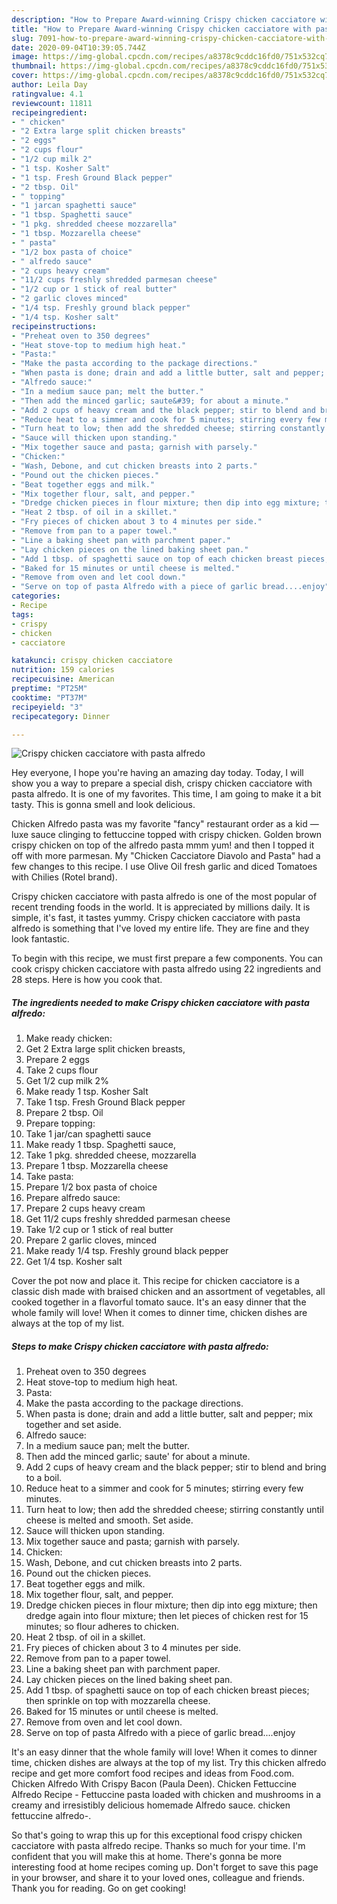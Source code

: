 ```yaml
---
description: "How to Prepare Award-winning Crispy chicken cacciatore with pasta alfredo"
title: "How to Prepare Award-winning Crispy chicken cacciatore with pasta alfredo"
slug: 7091-how-to-prepare-award-winning-crispy-chicken-cacciatore-with-pasta-alfredo
date: 2020-09-04T10:39:05.744Z
image: https://img-global.cpcdn.com/recipes/a8378c9cddc16fd0/751x532cq70/crispy-chicken-cacciatore-with-pasta-alfredo-recipe-main-photo.jpg
thumbnail: https://img-global.cpcdn.com/recipes/a8378c9cddc16fd0/751x532cq70/crispy-chicken-cacciatore-with-pasta-alfredo-recipe-main-photo.jpg
cover: https://img-global.cpcdn.com/recipes/a8378c9cddc16fd0/751x532cq70/crispy-chicken-cacciatore-with-pasta-alfredo-recipe-main-photo.jpg
author: Leila Day
ratingvalue: 4.1
reviewcount: 11811
recipeingredient:
- " chicken"
- "2 Extra large split chicken breasts"
- "2 eggs"
- "2 cups flour"
- "1/2 cup milk 2"
- "1 tsp. Kosher Salt"
- "1 tsp. Fresh Ground Black pepper"
- "2 tbsp. Oil"
- " topping"
- "1 jarcan spaghetti sauce"
- "1 tbsp. Spaghetti sauce"
- "1 pkg. shredded cheese mozzarella"
- "1 tbsp. Mozzarella cheese"
- " pasta"
- "1/2 box pasta of choice"
- " alfredo sauce"
- "2 cups heavy cream"
- "11/2 cups freshly shredded parmesan cheese"
- "1/2 cup or 1 stick of real butter"
- "2 garlic cloves minced"
- "1/4 tsp. Freshly ground black pepper"
- "1/4 tsp. Kosher salt"
recipeinstructions:
- "Preheat oven to 350 degrees"
- "Heat stove-top to medium high heat."
- "Pasta:"
- "Make the pasta according to the package directions."
- "When pasta is done; drain and add a little butter, salt and pepper; mix together and set aside."
- "Alfredo sauce:"
- "In a medium sauce pan; melt the butter."
- "Then add the minced garlic; saute&#39; for about a minute."
- "Add 2 cups of heavy cream and the black pepper; stir to blend and bring to a boil."
- "Reduce heat to a simmer and cook for 5 minutes; stirring every few minutes."
- "Turn heat to low; then add the shredded cheese; stirring constantly until cheese is melted and smooth. Set aside."
- "Sauce will thicken upon standing."
- "Mix together sauce and pasta; garnish with parsely."
- "Chicken:"
- "Wash, Debone, and cut chicken breasts into 2 parts."
- "Pound out the chicken pieces."
- "Beat together eggs and milk."
- "Mix together flour, salt, and pepper."
- "Dredge chicken pieces in flour mixture; then dip into egg mixture; then dredge again into flour mixture; then let pieces of chicken rest for 15 minutes; so flour adheres to chicken."
- "Heat 2 tbsp. of oil in a skillet."
- "Fry pieces of chicken about 3 to 4 minutes per side."
- "Remove from pan to a paper towel."
- "Line a baking sheet pan with parchment paper."
- "Lay chicken pieces on the lined baking sheet pan."
- "Add 1 tbsp. of spaghetti sauce on top of each chicken breast pieces; then sprinkle on top with mozzarella cheese."
- "Baked for 15 minutes or until cheese is melted."
- "Remove from oven and let cool down."
- "Serve on top of pasta Alfredo with a piece of garlic bread....enjoy"
categories:
- Recipe
tags:
- crispy
- chicken
- cacciatore

katakunci: crispy chicken cacciatore 
nutrition: 159 calories
recipecuisine: American
preptime: "PT25M"
cooktime: "PT37M"
recipeyield: "3"
recipecategory: Dinner

---
```



![Crispy chicken cacciatore with pasta alfredo](https://img-global.cpcdn.com/recipes/a8378c9cddc16fd0/751x532cq70/crispy-chicken-cacciatore-with-pasta-alfredo-recipe-main-photo.jpg)

Hey everyone, I hope you're having an amazing day today. Today, I will show you a way to prepare a special dish, crispy chicken cacciatore with pasta alfredo. It is one of my favorites. This time, I am going to make it a bit tasty. This is gonna smell and look delicious.

Chicken Alfredo pasta was my favorite &#34;fancy&#34; restaurant order as a kid — luxe sauce clinging to fettuccine topped with crispy chicken. Golden brown crispy chicken on top of the alfredo pasta mmm yum! and then I topped it off with more parmesan. My &#34;Chicken Cacciatore Diavolo and Pasta&#34; had a few changes to this recipe. I use Olive Oil fresh garlic and diced Tomatoes with Chilies (Rotel brand).

Crispy chicken cacciatore with pasta alfredo is one of the most popular of recent trending foods in the world. It is appreciated by millions daily. It is simple, it's fast, it tastes yummy. Crispy chicken cacciatore with pasta alfredo is something that I've loved my entire life. They are fine and they look fantastic.


To begin with this recipe, we must first prepare a few components. You can cook crispy chicken cacciatore with pasta alfredo using 22 ingredients and 28 steps. Here is how you cook that.

<!--inarticleads1-->

##### The ingredients needed to make Crispy chicken cacciatore with pasta alfredo:

1. Make ready  chicken:
1. Get 2 Extra large split chicken breasts,
1. Prepare 2 eggs
1. Take 2 cups flour
1. Get 1/2 cup milk 2%
1. Make ready 1 tsp. Kosher Salt
1. Take 1 tsp. Fresh Ground Black pepper
1. Prepare 2 tbsp. Oil
1. Prepare  topping:
1. Take 1 jar/can spaghetti sauce
1. Make ready 1 tbsp. Spaghetti sauce,
1. Take 1 pkg. shredded cheese, mozzarella
1. Prepare 1 tbsp. Mozzarella cheese
1. Take  pasta:
1. Prepare 1/2 box pasta of choice
1. Prepare  alfredo sauce:
1. Prepare 2 cups heavy cream
1. Get 11/2 cups freshly shredded parmesan cheese
1. Take 1/2 cup or 1 stick of real butter
1. Prepare 2 garlic cloves, minced
1. Make ready 1/4 tsp. Freshly ground black pepper
1. Get 1/4 tsp. Kosher salt


Cover the pot now and place it. This recipe for chicken cacciatore is a classic dish made with braised chicken and an assortment of vegetables, all cooked together in a flavorful tomato sauce. It&#39;s an easy dinner that the whole family will love! When it comes to dinner time, chicken dishes are always at the top of my list. 

<!--inarticleads2-->

##### Steps to make Crispy chicken cacciatore with pasta alfredo:

1. Preheat oven to 350 degrees
1. Heat stove-top to medium high heat.
1. Pasta:
1. Make the pasta according to the package directions.
1. When pasta is done; drain and add a little butter, salt and pepper; mix together and set aside.
1. Alfredo sauce:
1. In a medium sauce pan; melt the butter.
1. Then add the minced garlic; saute&#39; for about a minute.
1. Add 2 cups of heavy cream and the black pepper; stir to blend and bring to a boil.
1. Reduce heat to a simmer and cook for 5 minutes; stirring every few minutes.
1. Turn heat to low; then add the shredded cheese; stirring constantly until cheese is melted and smooth. Set aside.
1. Sauce will thicken upon standing.
1. Mix together sauce and pasta; garnish with parsely.
1. Chicken:
1. Wash, Debone, and cut chicken breasts into 2 parts.
1. Pound out the chicken pieces.
1. Beat together eggs and milk.
1. Mix together flour, salt, and pepper.
1. Dredge chicken pieces in flour mixture; then dip into egg mixture; then dredge again into flour mixture; then let pieces of chicken rest for 15 minutes; so flour adheres to chicken.
1. Heat 2 tbsp. of oil in a skillet.
1. Fry pieces of chicken about 3 to 4 minutes per side.
1. Remove from pan to a paper towel.
1. Line a baking sheet pan with parchment paper.
1. Lay chicken pieces on the lined baking sheet pan.
1. Add 1 tbsp. of spaghetti sauce on top of each chicken breast pieces; then sprinkle on top with mozzarella cheese.
1. Baked for 15 minutes or until cheese is melted.
1. Remove from oven and let cool down.
1. Serve on top of pasta Alfredo with a piece of garlic bread....enjoy


It&#39;s an easy dinner that the whole family will love! When it comes to dinner time, chicken dishes are always at the top of my list. Try this chicken alfredo recipe and get more comfort food recipes and ideas from Food.com. Chicken Alfredo With Crispy Bacon (Paula Deen). Chicken Fettuccine Alfredo Recipe - Fettuccine pasta loaded with chicken and mushrooms in a creamy and irresistibly delicious homemade Alfredo sauce. chicken fettuccine alfredo-. 

So that's going to wrap this up for this exceptional food crispy chicken cacciatore with pasta alfredo recipe. Thanks so much for your time. I'm confident that you will make this at home. There's gonna be more interesting food at home recipes coming up. Don't forget to save this page in your browser, and share it to your loved ones, colleague and friends. Thank you for reading. Go on get cooking!
